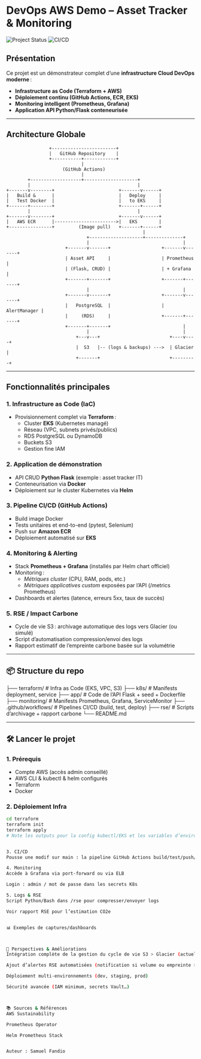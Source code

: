 # DevOps AWS Demo – Asset Tracker & Monitoring

![Project Status](https://img.shields.io/badge/status-in--progress-blue)
![CI/CD](https://github.com/Fsam10/devops-aws-demo/actions/workflows/ci-cd.yml/badge.svg)

## Présentation

Ce projet est un démonstrateur complet d’une **infrastructure Cloud DevOps moderne** :  
- **Infrastructure as Code (Terraform + AWS)**
- **Déploiement continu (GitHub Actions, ECR, EKS)**
- **Monitoring intelligent (Prometheus, Grafana)**
- **Application API Python/Flask conteneurisée**


---

## Architecture Globale

                    +------------------------+
                    |   GitHub Repository    |
                    +-----------+------------+
                                |
                         (GitHub Actions)
                                |
            +-------------------+--------------------+
            |                                        |
    +-------v--------+                        +-------v------+
    |   Build &      |                        |   Deploy     |
    |   Test Docker  |                        |   to EKS     |
    +-------+--------+                        +-------+------+
            |                                        |
    +-------v--------+                        +-------v------+
    |   AWS ECR      |----------------------->|   EKS        |
    +----------------+         (Image pull)   +-------+------+
                                                       |
                                  +--------------------+--------------+
                                  |                                   |
                          +-------v-------+                   +-------v-------+
                          | Asset API     |                   | Prometheus    |
                          | (Flask, CRUD) |                   | + Grafana     |
                          +-------+-------+                   +-------+-------+
                                  |                                   |
                          +-------v-------+                   +-------v-------+
                          |   PostgreSQL  |                   |  AlertManager |
                          |     (RDS)     |                   +-------+-------+
                          +-------+-------+                           |
                                  |                                   |
                              +---v---+                          +----v----+
                              |  S3   |-- (logs & backups) --->  | Glacier |
                              +-------+                          +---------+




---

## Fonctionnalités principales

### 1. **Infrastructure as Code (IaC)**
- Provisionnement complet via **Terraform** :  
  - Cluster **EKS** (Kubernetes managé)
  - Réseau (VPC, subnets privés/publics)
  - RDS PostgreSQL ou DynamoDB
  - Buckets S3
  - Gestion fine IAM

### 2. **Application de démonstration**
- API CRUD **Python Flask** (exemple : asset tracker IT)
- Conteneurisation via **Docker**
- Déploiement sur le cluster Kubernetes via **Helm**

### 3. **Pipeline CI/CD (GitHub Actions)**
- Build image Docker
- Tests unitaires et end-to-end (pytest, Selenium)
- Push sur **Amazon ECR**
- Déploiement automatisé sur **EKS**

### 4. **Monitoring & Alerting**
- Stack **Prometheus + Grafana** (installés par Helm chart officiel)
- Monitoring :  
    - *Métriques cluster* (CPU, RAM, pods, etc.)
    - *Métriques applicatives custom* exposées par l’API (/metrics Prometheus)
- Dashboards et alertes (latence, erreurs 5xx, taux de succès)

### 5. **RSE / Impact Carbone**
- Cycle de vie S3 : archivage automatique des logs vers Glacier (ou simulé)
- Script d’automatisation compression/envoi des logs
- Rapport estimatif de l’empreinte carbone basée sur la volumétrie

---

## 📦 Structure du repo

├── terraform/ # Infra as Code (EKS, VPC, S3)
├── k8s/ # Manifests deployment, service
├── app/ # Code de l’API Flask + seed + Dockerfile
├── monitoring/ # Manifests Prometheus, Grafana, ServiceMonitor
├── .github/workflows/ # Pipelines CI/CD (build, test, deploy)
├── rse/ # Scripts d’archivage + rapport carbone
└── README.md


---

## 🛠️ Lancer le projet

### 1. **Prérequis**
- Compte AWS (accès admin conseillé)
- AWS CLI & kubectl & helm configurés
- Terraform
- Docker

### 2. **Déploiement Infra**
```bash
cd terraform
terraform init
terraform apply
# Note les outputs pour la config kubectl/EKS et les variables d’environnement


3. CI/CD
Pousse une modif sur main : la pipeline GitHub Actions build/test/push/déploie tout automatiquement.

4. Monitoring
Accède à Grafana via port-forward ou via ELB

Login : admin / mot de passe dans les secrets K8s

5. Logs & RSE
Script Python/Bash dans /rse pour compresser/envoyer logs

Voir rapport RSE pour l’estimation CO2e


📊 Exemples de captures/dashboards



🔁 Perspectives & Améliorations
Intégration complète de la gestion du cycle de vie S3 > Glacier (actuellement simulée)

Ajout d’alertes RSE automatisées (notification si volume ou empreinte > seuil)

Déploiement multi-environnements (dev, staging, prod)

Sécurité avancée (IAM minimum, secrets Vault…)



📚 Sources & Références
AWS Sustainability

Prometheus Operator

Helm Prometheus Stack


Auteur : Samuel Fandio 
